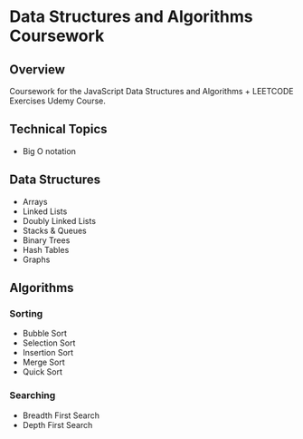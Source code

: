 # Data Structures and Algorithms Coursework

## Overview
Coursework for the JavaScript Data Structures and Algorithms + LEETCODE Exercises Udemy Course. 

## Technical Topics
- Big O notation

## Data Structures
- Arrays
- Linked Lists
- Doubly Linked Lists
- Stacks & Queues
- Binary Trees
- Hash Tables
- Graphs

## Algorithms
### Sorting
- Bubble Sort
- Selection Sort
- Insertion Sort
- Merge Sort
- Quick Sort

### Searching
- Breadth First Search
- Depth First Search
